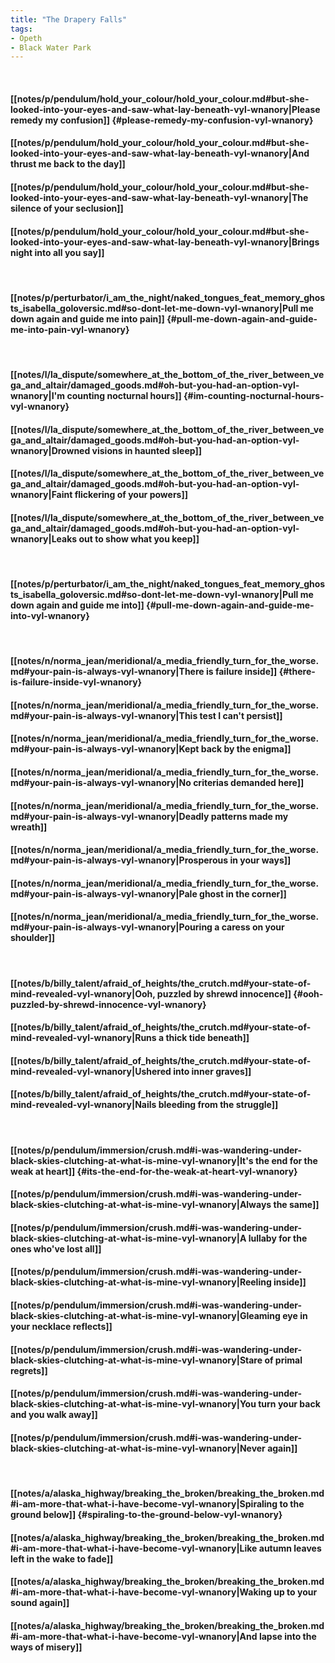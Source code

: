 ```yaml
---
title: "The Drapery Falls"
tags:
- Opeth
- Black Water Park
---
```

&nbsp;
#### [[notes/p/pendulum/hold_your_colour/hold_your_colour.md#but-she-looked-into-your-eyes-and-saw-what-lay-beneath-vyl-wnanory|Please remedy my confusion]] {#please-remedy-my-confusion-vyl-wnanory}
#### [[notes/p/pendulum/hold_your_colour/hold_your_colour.md#but-she-looked-into-your-eyes-and-saw-what-lay-beneath-vyl-wnanory|And thrust me back to the day]]
#### [[notes/p/pendulum/hold_your_colour/hold_your_colour.md#but-she-looked-into-your-eyes-and-saw-what-lay-beneath-vyl-wnanory|The silence of your seclusion]]
#### [[notes/p/pendulum/hold_your_colour/hold_your_colour.md#but-she-looked-into-your-eyes-and-saw-what-lay-beneath-vyl-wnanory|Brings night into all you say]]
&nbsp;
#### [[notes/p/perturbator/i_am_the_night/naked_tongues_feat_memory_ghosts_isabella_goloversic.md#so-dont-let-me-down-vyl-wnanory|Pull me down again and guide me into pain]] {#pull-me-down-again-and-guide-me-into-pain-vyl-wnanory}
&nbsp;
#### [[notes/l/la_dispute/somewhere_at_the_bottom_of_the_river_between_vega_and_altair/damaged_goods.md#oh-but-you-had-an-option-vyl-wnanory|I'm counting nocturnal hours]] {#im-counting-nocturnal-hours-vyl-wnanory}
#### [[notes/l/la_dispute/somewhere_at_the_bottom_of_the_river_between_vega_and_altair/damaged_goods.md#oh-but-you-had-an-option-vyl-wnanory|Drowned visions in haunted sleep]]
#### [[notes/l/la_dispute/somewhere_at_the_bottom_of_the_river_between_vega_and_altair/damaged_goods.md#oh-but-you-had-an-option-vyl-wnanory|Faint flickering of your powers]]
#### [[notes/l/la_dispute/somewhere_at_the_bottom_of_the_river_between_vega_and_altair/damaged_goods.md#oh-but-you-had-an-option-vyl-wnanory|Leaks out to show what you keep]]
&nbsp;
#### [[notes/p/perturbator/i_am_the_night/naked_tongues_feat_memory_ghosts_isabella_goloversic.md#so-dont-let-me-down-vyl-wnanory|Pull me down again and guide me into]] {#pull-me-down-again-and-guide-me-into-vyl-wnanory}
&nbsp;
#### [[notes/n/norma_jean/meridional/a_media_friendly_turn_for_the_worse.md#your-pain-is-always-vyl-wnanory|There is failure inside]] {#there-is-failure-inside-vyl-wnanory}
#### [[notes/n/norma_jean/meridional/a_media_friendly_turn_for_the_worse.md#your-pain-is-always-vyl-wnanory|This test I can't persist]]
#### [[notes/n/norma_jean/meridional/a_media_friendly_turn_for_the_worse.md#your-pain-is-always-vyl-wnanory|Kept back by the enigma]]
#### [[notes/n/norma_jean/meridional/a_media_friendly_turn_for_the_worse.md#your-pain-is-always-vyl-wnanory|No criterias demanded here]]
#### [[notes/n/norma_jean/meridional/a_media_friendly_turn_for_the_worse.md#your-pain-is-always-vyl-wnanory|Deadly patterns made my wreath]]
#### [[notes/n/norma_jean/meridional/a_media_friendly_turn_for_the_worse.md#your-pain-is-always-vyl-wnanory|Prosperous in your ways]]
#### [[notes/n/norma_jean/meridional/a_media_friendly_turn_for_the_worse.md#your-pain-is-always-vyl-wnanory|Pale ghost in the corner]]
#### [[notes/n/norma_jean/meridional/a_media_friendly_turn_for_the_worse.md#your-pain-is-always-vyl-wnanory|Pouring a caress on your shoulder]]
&nbsp;
#### [[notes/b/billy_talent/afraid_of_heights/the_crutch.md#your-state-of-mind-revealed-vyl-wnanory|Ooh, puzzled by shrewd innocence]] {#ooh-puzzled-by-shrewd-innocence-vyl-wnanory}
#### [[notes/b/billy_talent/afraid_of_heights/the_crutch.md#your-state-of-mind-revealed-vyl-wnanory|Runs a thick tide beneath]]
#### [[notes/b/billy_talent/afraid_of_heights/the_crutch.md#your-state-of-mind-revealed-vyl-wnanory|Ushered into inner graves]]
#### [[notes/b/billy_talent/afraid_of_heights/the_crutch.md#your-state-of-mind-revealed-vyl-wnanory|Nails bleeding from the struggle]]
&nbsp;
#### [[notes/p/pendulum/immersion/crush.md#i-was-wandering-under-black-skies-clutching-at-what-is-mine-vyl-wnanory|It's the end for the weak at heart]] {#its-the-end-for-the-weak-at-heart-vyl-wnanory}
#### [[notes/p/pendulum/immersion/crush.md#i-was-wandering-under-black-skies-clutching-at-what-is-mine-vyl-wnanory|Always the same]]
#### [[notes/p/pendulum/immersion/crush.md#i-was-wandering-under-black-skies-clutching-at-what-is-mine-vyl-wnanory|A lullaby for the ones who've lost all]]
#### [[notes/p/pendulum/immersion/crush.md#i-was-wandering-under-black-skies-clutching-at-what-is-mine-vyl-wnanory|Reeling inside]]
#### [[notes/p/pendulum/immersion/crush.md#i-was-wandering-under-black-skies-clutching-at-what-is-mine-vyl-wnanory|Gleaming eye in your necklace reflects]]
#### [[notes/p/pendulum/immersion/crush.md#i-was-wandering-under-black-skies-clutching-at-what-is-mine-vyl-wnanory|Stare of primal regrets]]
#### [[notes/p/pendulum/immersion/crush.md#i-was-wandering-under-black-skies-clutching-at-what-is-mine-vyl-wnanory|You turn your back and you walk away]]
#### [[notes/p/pendulum/immersion/crush.md#i-was-wandering-under-black-skies-clutching-at-what-is-mine-vyl-wnanory|Never again]]
&nbsp;
#### [[notes/a/alaska_highway/breaking_the_broken/breaking_the_broken.md#i-am-more-that-what-i-have-become-vyl-wnanory|Spiraling to the ground below]] {#spiraling-to-the-ground-below-vyl-wnanory}
#### [[notes/a/alaska_highway/breaking_the_broken/breaking_the_broken.md#i-am-more-that-what-i-have-become-vyl-wnanory|Like autumn leaves left in the wake to fade]]
#### [[notes/a/alaska_highway/breaking_the_broken/breaking_the_broken.md#i-am-more-that-what-i-have-become-vyl-wnanory|Waking up to your sound again]]
#### [[notes/a/alaska_highway/breaking_the_broken/breaking_the_broken.md#i-am-more-that-what-i-have-become-vyl-wnanory|And lapse into the ways of misery]]

